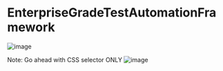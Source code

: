 # EnterpriseGradeTestAutomationFramework
![image](https://github.com/Rupesh253/EnterpriseGradeTestAutomationFramework/assets/18684949/a9bf5b9b-33da-4c7e-8b3b-35e4f2b43386)

Note: Go ahead with CSS selector ONLY 
![image](https://github.com/Rupesh253/EnterpriseGradeTestAutomationFramework/assets/18684949/f7508dee-73df-47fd-9cca-aeb8ee1315ce)

